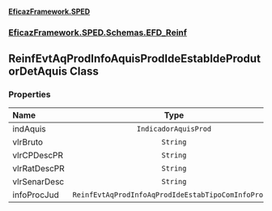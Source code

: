 #### [EficazFramework.SPED](EficazFrameworkSPED.md 'EficazFramework SPED')
### [EficazFramework.SPED.Schemas.EFD_Reinf](EficazFramework.SPED.Schemas.EFD_Reinf.md 'EficazFramework.SPED.Schemas.EFD_Reinf')

## ReinfEvtAqProdInfoAquisProdIdeEstabIdeProdutorDetAquis Class
### Properties

| Name | Type | |
| :--- | :---: | :--- |
| indAquis | `IndicadorAquisProd` |  |
| vlrBruto | `String` |  |
| vlrCPDescPR | `String` |  |
| vlrRatDescPR | `String` |  |
| vlrSenarDesc | `String` |  |
| infoProcJud | `ReinfEvtAqProdInfoAqProdIdeEstabTipoComInfoProc[]` |  |
